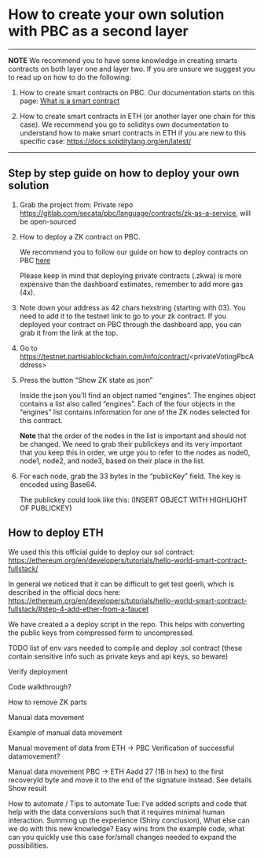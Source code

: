 # How to create your own solution with PBC as a second layer

---
**NOTE** We recommend you to have some knowledge in creating smarts contracts on both layer one and layer two. If you are unsure we suggest you to read up on how to do the following: 
1. How to create smart contracts on PBC. Our documentation starts on this page: [What is a smart contract](contract-development.md)

2. How to create smart contracts in ETH (or another layer one chain for this case).
We recommend you go to soliditys own documentation to understand how to make smart contracts in ETH if you are new to this specific case: https://docs.soliditylang.org/en/latest/
---

## Step by step guide on how to deploy your own solution
1. Grab the project from: Private repo https://gitlab.com/secata/pbc/language/contracts/zk-as-a-service, will be open-sourced

2. How to deploy a ZK contract on PBC.
   
   We recommend you to follow our guide on how to deploy contracts on PBC [here](contract-compilation.md)
    
   Please keep in mind that deploying private contracts (.zkwa) is more expensive than the dashboard estimates, remember to add more gas (4x).
   
3. Note down your address as 42 chars hexstring (starting with 03). You need to add it to the testnet link to go to your zk contract. If you deployed your contract on PBC through the dashboard app, you can grab it from the link at the top. 
   
4. Go to https://testnet.partisiablockchain.com/info/contract/<privateVotingPbcAddress\>
   
5. Press the button “Show ZK state as json”

    Inside the json you'll find an object named “engines”. The engines object contains a list also called “engines”. Each of the four objects in the “engines” list contains information for one of the ZK nodes selected for this contract. 
    
    **Note** that the order of the nodes in the list is important and should not be changed. We need to grab their publickeys and its very important that you keep this in order, we urge you to refer to the nodes as node0, node1, node2, and node3, based on their place in the list.

6. For each node, grab the 33 bytes in the “publicKey” field. The key is encoded using Base64.

    The publickey could look like this: (INSERT OBJECT WITH HIGHLIGHT OF PUBLICKEY)<todo>


## How to deploy ETH
We used this this official guide to deploy our sol contract: https://ethereum.org/en/developers/tutorials/hello-world-smart-contract-fullstack/

In general we noticed that it can be difficult to get test goerli, which is described in the official docs here: https://ethereum.org/en/developers/tutorials/hello-world-smart-contract-fullstack/#step-4-add-ether-from-a-faucet

We have created a a deploy script in the repo. This helps with converting the public keys from compressed form to uncompressed.

TODO list of env vars needed to compile and deploy .sol contract (these contain sensitive info such as private keys and api keys, so beware)

Verify deployment

Code walkthrough?

How to remove ZK parts

Manual data movement

Example of manual data movement

Manual movement of data from ETH -> PBC
Verification of successful datamovement?

Manual data movement PBC -> ETH
Aadd 27 (1B in hex) to the first recoveryId byte and move it to the end of the signature instead. See details
Show result

How to automate / Tips to automate
Tue: I’ve added scripts and code that help with the data conversions such that it requires minimal human interaction.
Summing up the experience (Shiny conclusion),
What else can we do with this new knowledge?
Easy wins from the example code, what can you quickly use this case for/small changes needed to expand the possibilities.
